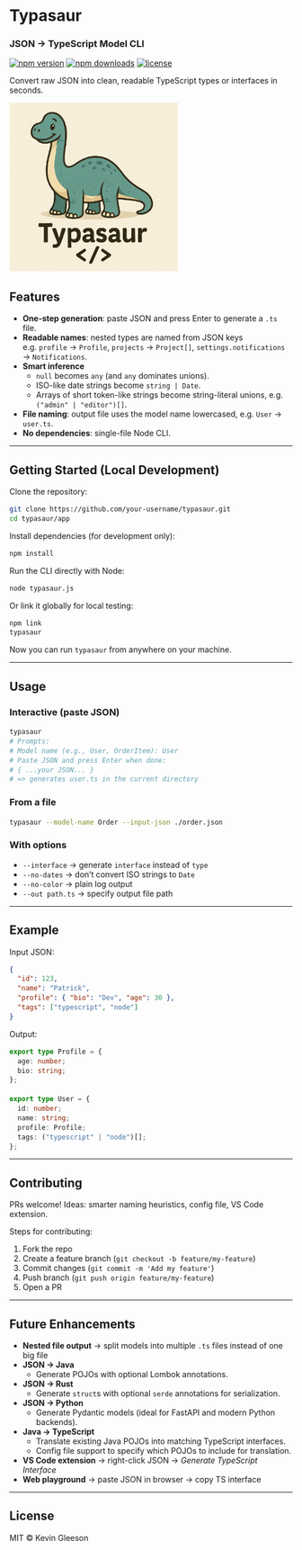 # Typasaur 

### JSON → TypeScript Model CLI
[![npm version](https://img.shields.io/npm/v/typasaur.svg)](https://www.npmjs.com/package/typasaur)
[![npm downloads](https://img.shields.io/npm/dw/typasaur.svg)](https://www.npmjs.com/package/typasaur)
[![license](https://img.shields.io/npm/l/typasaur.svg)](./LICENSE)


Convert raw JSON into clean, readable TypeScript types or interfaces in seconds.

<img src="./app/assets/Typasaur.png" width="300">

## Features

- **One-step generation**: paste JSON and press Enter to generate a `.ts` file.
- **Readable names**: nested types are named from JSON keys  
  e.g. `profile` → `Profile`, `projects` → `Project[]`, `settings.notifications` → `Notifications`.
- **Smart inference**
  - `null` becomes `any` (and `any` dominates unions).
  - ISO-like date strings become `string | Date`.
  - Arrays of short token-like strings become string-literal unions, e.g. `("admin" | "editor")[]`.
- **File naming**: output file uses the model name lowercased, e.g. `User` → `user.ts`.
- **No dependencies**: single-file Node CLI.

---

## Getting Started (Local Development)

Clone the repository:

```bash
git clone https://github.com/your-username/typasaur.git
cd typasaur/app
```

Install dependencies (for development only):

```bash
npm install
```

Run the CLI directly with Node:

```bash
node typasaur.js
```

Or link it globally for local testing:

```bash
npm link
typasaur
```

Now you can run `typasaur` from anywhere on your machine.

---

## Usage

### Interactive (paste JSON)
```bash
typasaur
# Prompts:
# Model name (e.g., User, OrderItem): User
# Paste JSON and press Enter when done:
# { ...your JSON... }
# => generates user.ts in the current directory
```

### From a file
```bash
typasaur --model-name Order --input-json ./order.json
```

### With options
- `--interface` → generate `interface` instead of `type`
- `--no-dates` → don’t convert ISO strings to `Date`
- `--no-color` → plain log output
- `--out path.ts` → specify output file path

---

## Example

Input JSON:

```json
{
  "id": 123,
  "name": "Patrick",
  "profile": { "bio": "Dev", "age": 30 },
  "tags": ["typescript", "node"]
}
```

Output:

```ts
export type Profile = {
  age: number;
  bio: string;
};

export type User = {
  id: number;
  name: string;
  profile: Profile;
  tags: ("typescript" | "node")[];
};
```

---

## Contributing

PRs welcome! Ideas: smarter naming heuristics, config file, VS Code extension.

Steps for contributing:
1. Fork the repo
2. Create a feature branch (`git checkout -b feature/my-feature`)
3. Commit changes (`git commit -m 'Add my feature'`)
4. Push branch (`git push origin feature/my-feature`)
5. Open a PR

---

## Future Enhancements

- **Nested file output** → split models into multiple `.ts` files instead of one big file  
- **JSON → Java**  
  - Generate POJOs with optional Lombok annotations.  
- **JSON → Rust**  
  - Generate `struct`s with optional `serde` annotations for serialization.  
- **JSON → Python**  
  - Generate Pydantic models (ideal for FastAPI and modern Python backends).  
- **Java → TypeScript**  
  - Translate existing Java POJOs into matching TypeScript interfaces.  
  - Config file support to specify which POJOs to include for translation.  
- **VS Code extension** → right-click JSON → *Generate TypeScript Interface*  
- **Web playground** → paste JSON in browser → copy TS interface  

---

## License

MIT © Kevin Gleeson
